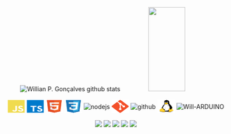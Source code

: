 
<div align="center">
  <img width="49%" height="195px" src="https://github-readme-stats.vercel.app/api?username=williandpg&show_icons=true&count_private=true&hide_border=true&title_color=00bfbf&icon_color=00bfbf&text_color=c9d1d9&bg_color=0d1117" alt="Willian P. Gonçalves github stats" /> 
  <img width="41%" height="195px" src="https://github-readme-stats.vercel.app/api/top-langs/?username=williandpg&layout=compact&hide_border=true&title_color=00bfbf&text_color=00bfbf&bg_color=0d1117" />
</div>


<div align="center" valign="top"><br>
  <img align="center" alt="Js" height="30" width="40" src="https://raw.githubusercontent.com/devicons/devicon/master/icons/javascript/javascript-plain.svg">
  <img align="center" alt="Js" height="30" width="40" src="https://raw.githubusercontent.com/devicons/devicon/master/icons/typescript/typescript-plain.svg">
  <img align="center" alt="HTML" height="30" width="40" src="https://raw.githubusercontent.com/devicons/devicon/master/icons/html5/html5-original.svg">
  <img align="center" alt="CSS" height="30" width="40" src="https://raw.githubusercontent.com/devicons/devicon/master/icons/css3/css3-original.svg">
  <img align="center" alt="nodejs" height="30" width="40" src="https://cdn.worldvectorlogo.com/logos/nodejs-icon.svg">
  <img align="center" alt="git" height="30" width="40" src="https://raw.githubusercontent.com/devicons/devicon/master/icons/git/git-original.svg">
  <img align="center" alt="github" height="35" width="35" src="https://cdn.jsdelivr.net/gh/devicons/devicon/icons/github/github-original.svg">
  <img align="center" alt="linux" height="30" width="40" src="https://raw.githubusercontent.com/devicons/devicon/master/icons/linux/linux-original.svg">
  <img align="center" alt="Will-ARDUINO" height="30" width="40" src="https://cdn.jsdelivr.net/gh/devicons/devicon/icons/arduino/arduino-original.svg" />
</div><br>


   <div align="center"> 
    <a href="https://www.linkedin.com/in/willian-goncalvess" target="_blank"><img src="https://img.shields.io/badge/-LinkedIn-%230077B5?style=for-the-badge&logo=linkedin&logoColor=white" target="_blank"></a>   
    <a href="https://discord.com/.WillianGonçalves#6972" target="_blank"><img src="https://img.shields.io/badge/Discord-7289DA?style=for-the-badge&logo=discord&logoColor=white" target="_blank"></a> 	
    <a href="mailto:willian.p.g@outlook.com" target="_blank"><img src="https://img.shields.io/badge/Microsoft_Outlook-0078D4?style=for-the-badge&logo=microsoft-outlook&logoColor=white" target="_blank"></a>
    <a href = "mailto:williandpg@gmail.com"><img src="https://img.shields.io/badge/-Gmail-%23333?style=for-the-badge&logo=gmail&logoColor=white" target="_blank"></a>
  <a href="https://williandpg.github.io" target="_blank"><img src="https://img.shields.io/badge/GitHub-100000?style=for-the-badge&logo=github&logoColor=white" target="_blank"></a> 	
</div>
